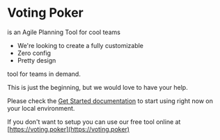 # Voting Poker

is an Agile Planning Tool for cool teams

- We're looking to create a fully customizable
- Zero config
- Pretty design

tool for teams in demand.

This is just the beginning, but we would love to have your help.

Please check the [Get Started documentation](docs/getting-started.md) to start using right now on your local environment.

If you don't want to setup you can use our free tool online at [https://voting.poker](https://voting.poker)
